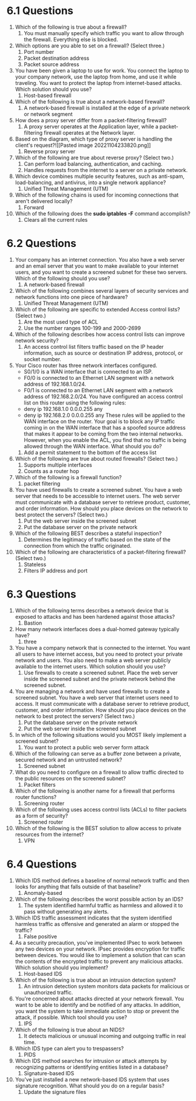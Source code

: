 # 6.1 Questions
1. Which of the following is true about a firewall?
	1. You must manually specify which traffic you want to allow through the firewall. Everything else is blocked.
2. Which options are you able to set on a firewall? (Select three.)
	1. Port number
	2. Packet destination address
	3. Packet source address
3. You have been given a laptop to use for work. You connect the laptop to your company network, use the laptop from home, and use it while traveling. You want to protect the laptop from internet-based attacks. Which solution should you use?
	1. Host-based firewall
4. Which of the following is true about a network-based firewall?
	1. A network-based firewall is installed at the edge of a private network or network segment
5. How does a proxy server differ from a packet-filtering firewall?
	1. A proxy server operates at the Application layer, while a packet-filtering firewall operates at the Network layer.
6. Based on the diagram, which type of proxy server is handling the client's request?![[Pasted image 20221104233820.png]]
	1. Reverse proxy server
7. Which of the following are true about reverse proxy? (Select two.)
	1. Can perform load balancing, authentication, and caching.
	2. Handles requests from the internet to a server on a private network.
8. Which device combines multiple security features, such as anti-spam, load-balancing, and antivirus, into a single network appliance?
	1. Unified Threat Management (UTM)
9. Which of the following chains is used for incoming connections that aren't delivered locally?
	1. Forward
10. Which of the following does the **sudo iptables -F** command accomplish?
	1. Clears all the current rules


# 6.2 Questions
1. Your company has an internet connection. You also have a web server and an email server that you want to make available to your internet users, and you want to create a screened subnet for these two servers. Which of the following should you use?
	1. A network-based firewall
2. Which of the following combines several layers of security services and network functions into one piece of hardware?
	1. Unified Threat Management (UTM)
3. Which of the following are specific to extended Access control lists? (Select two.)
	1. Are the most used type of ACL
	2. Use the number ranges 100-199 and 2000-2699
4. Which of the following describes how access control lists can improve network security?
	1. An access control list filters traffic based on the IP header information, such as source or destination IP address, protocol, or socket number.
5. Your Cisco router has three network interfaces configured.
	-   S0/1/0 is a WAN interface that is connected to an ISP.
	-   F0/0 is connected to an Ethernet LAN segment with a network address of 192.168.1.0/24.
	-   F0/1 is connected to an Ethernet LAN segment with a network address of 192.168.2.0/24.
	You have configured an access control list on this router using the following rules:
	-   deny ip 192.168.1.0 0.0.0.255 any
	-   deny ip 192.168.2.0 0.0.0.255 any
	These rules will be applied to the WAN interface on the router. Your goal is to block any IP traffic coming in on the WAN interface that has a spoofed source address that makes it appear to be coming from the two internal networks.
	However, when you enable the ACL, you find that no traffic is being allowed through the WAN interface. What should you do?
	1. Add a permit statement to the bottom of the access list
6. Which of the following are true about routed firewalls? (Select two.)
	1. Supports multiple interfaces
	2. Counts as a router hop
7. Which of the following is a firewall function?
	1. packet filtering
8. You have used firewalls to create a screened subnet. You have a web server that needs to be accessible to internet users. The web server must communicate with a database server to retrieve product, customer, and order information. How should you place devices on the network to best protect the servers? (Select two.)
	1. Put the web server inside the screened subnet
	2. Put the database server on the private network
9. Which of the following BEST describes a stateful inspection?
	1. Determines the legitimacy of traffic based on the state of the connection from which the traffic originated.
10. Which of the following are characteristics of a packet-filtering firewall? (Select two.)
	1. Stateless
	2. Filters IP address and port


# 6.3 Questions
1. Which of the following terms describes a network device that is exposed to attacks and has been hardened against those attacks?
	1. Bastion
2. How many network interfaces does a dual-homed gateway typically have?
	1. three
3. You have a company network that is connected to the internet. You want all users to have internet access, but you need to protect your private network and users. You also need to make a web server publicly available to the internet users. Which solution should you use?
	1. Use firewalls to create a screened subnet. Place the web server inside the screened subnet and the private network behind the screened subnet.
4. You are managing a network and have used firewalls to create a screened subnet. You have a web server that internet users need to access. It must communicate with a database server to retrieve product, customer, and order information. How should you place devices on the network to best protect the servers? (Select two.)
	1. Put the database server on the private network
	2. Put the web server inside the screened subnet
5. In which of the following situations would you MOST likely implement a screened subnet?
	1. You want to protect a public web server form attack
6. Which of the following can serve as a buffer zone between a private, secured network and an untrusted network?
	1. Screened subnet
7. What do you need to configure on a firewall to allow traffic directed to the public resources on the screened subnet?
	1. Packet filters
8. Which of the following is another name for a firewall that performs router functions?
	1. Screening router
9. Which of the following uses access control lists (ACLs) to filter packets as a form of security?
	1. Screened router
10. Which of the following is the BEST solution to allow access to private resources from the internet?
	1. VPN


# 6.4 Questions
1. Which IDS method defines a baseline of normal network traffic and then looks for anything that falls outside of that baseline?
	1. Anomaly-based
2. Which of the following describes the worst possible action by an IDS?
	1. The system identified harmful traffic as harmless and allowed it to pass without generating any alerts.
3. Which IDS traffic assessment indicates that the system identified harmless traffic as offensive and generated an alarm or stopped the traffic?
	1. False positive
4. As a security precaution, you've implemented IPsec to work between any two devices on your network. IPsec provides encryption for traffic between devices. You would like to implement a solution that can scan the contents of the encrypted traffic to prevent any malicious attacks. Which solution should you implement?
	1. Host-based IDS
5. Which of the following is true about an intrusion detection system?
	1. An intrusion detection system monitors data packets for malicious or unauthorized traffic.
6. You're concerned about attacks directed at your network firewall. You want to be able to identify and be notified of any attacks. In addition, you want the system to take immediate action to stop or prevent the attack, if possible. Which tool should you use?
	1. IPS
7. Which of the following is true about an NIDS?
	1. It detects malicious or unusual incoming and outgoing traffic in real time.
8. Which IDS type can alert you to trespassers?
	1. PIDS
9. Which IDS method searches for intrusion or attack attempts by recognizing patterns or identifying entities listed in a database?
	1. Signature-based IDS
10. You've just installed a new network-based IDS system that uses signature recognition. What should you do on a regular basis?
	1. Update the signature files